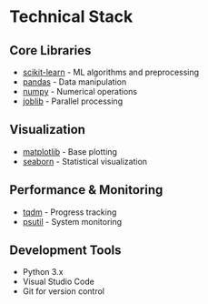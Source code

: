 # Technical Stack

## Core Libraries
- [scikit-learn](https://scikit-learn.org/) - ML algorithms and preprocessing
- [pandas](https://pandas.pydata.org/) - Data manipulation
- [numpy](https://numpy.org/) - Numerical operations
- [joblib](https://joblib.readthedocs.io/) - Parallel processing

## Visualization
- [matplotlib](https://matplotlib.org/) - Base plotting
- [seaborn](https://seaborn.pydata.org/) - Statistical visualization

## Performance & Monitoring
- [tqdm](https://tqdm.github.io/) - Progress tracking
- [psutil](https://psutil.readthedocs.io/) - System monitoring

## Development Tools
- Python 3.x
- Visual Studio Code
- Git for version control
